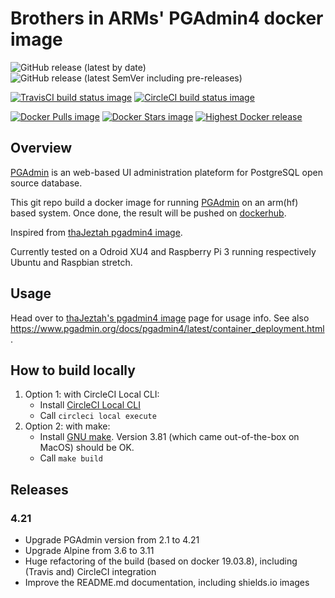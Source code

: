 # Brothers in ARMs' PGAdmin4 docker image![GitHub release (latest by date)](https://img.shields.io/github/v/release/biarms/pgadmin4?label=Latest%20Github%20release&logo=Github)![GitHub release (latest SemVer including pre-releases)](https://img.shields.io/github/v/release/biarms/pgadmin4?include_prereleases&label=Highest%20GitHub%20release&logo=Github&sort=semver)[![TravisCI build status image](https://img.shields.io/travis/biarms/pgadmin4/master?label=Travis%20build&logo=Travis)](https://travis-ci.org/biarms/pgadmin4)[![CircleCI build status image](https://img.shields.io/circleci/build/gh/biarms/pgadmin4/master?label=CircleCI%20build&logo=CircleCI)](https://circleci.com/gh/biarms/pgadmin4)[![Docker Pulls image](https://img.shields.io/docker/pulls/biarms/pgadmin4?logo=Docker)](https://hub.docker.com/r/biarms/pgadmin4)[![Docker Stars image](https://img.shields.io/docker/stars/biarms/pgadmin4?logo=Docker)](https://hub.docker.com/r/biarms/pgadmin4)[![Highest Docker release](https://img.shields.io/docker/v/biarms/pgadmin4?label=docker%20release&logo=Docker&sort=semver)](https://hub.docker.com/r/biarms/pgadmin4)<!--[![build status](https://api.travis-ci.org/biarms/pgadmin4.svg?branch=master)](https://travis-ci.org/biarms/pgadmin4)-->## Overview[PGAdmin](https://pgadmin.org) is an web-based UI administration plateform for PostgreSQL open source database.This git repo build a docker image for running [PGAdmin](https://pgadmin.org) on an arm(hf) based system.Once done, the result will be pushed on [dockerhub](https://hub.docker.com/r/biarms/pgadmin4/).Inspired from [thaJeztah pgadmin4 image](https://github.com/thaJeztah/pgadmin4-docker).Currently tested on a Odroid XU4 and Raspberry Pi 3 running respectively Ubuntu and Raspbian stretch.## UsageHead over to [thaJeztah's pgadmin4 image](https://github.com/thaJeztah/pgadmin4-docker) page for usage info.See also https://www.pgadmin.org/docs/pgadmin4/latest/container_deployment.html.## How to build locally1. Option 1: with CircleCI Local CLI:   - Install [CircleCI Local CLI](https://circleci.com/docs/2.0/local-cli/)   - Call `circleci local execute`2. Option 2: with make:   - Install [GNU make](https://www.gnu.org/software/make/manual/make.html). Version 3.81 (which came out-of-the-box on MacOS) should be OK.   - Call `make build`## Releases### 4.21- Upgrade PGAdmin version from 2.1 to 4.21- Upgrade Alpine from 3.6 to 3.11- Huge refactoring of the build (based on docker 19.03.8), including (Travis and) CircleCI integration- Improve the README.md documentation, including shields.io images